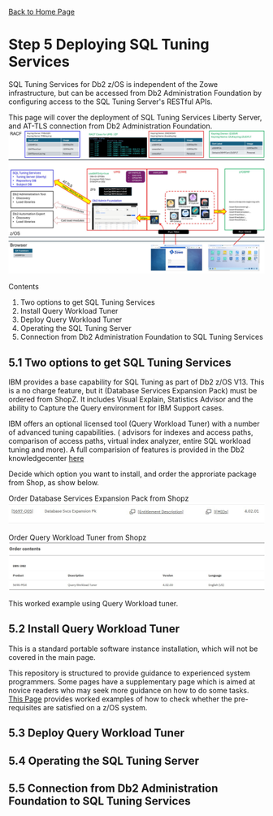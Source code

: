 [Back to Home Page](https://github.com/zeditor01/zowe_db2_tools/tree/main)

# Step 5 Deploying SQL Tuning Services

SQL Tuning Services for Db2 z/OS is independent of the Zowe infrastructure, but can be accessed from Db2 Administration Foundation by configuring access to the SQL Tuning Server's RESTful APIs.

This page will cover the deployment of SQL Tuning Services Liberty Server, and AT-TLS connection from Db2 Administration Foundation.
![stage3a](/images/zowe_tms.jpg)


Contents
1. Two options to get SQL Tuning Services
2. Install Query Workload Tuner
3. Deploy Query Workload Tuner
4. Operating the SQL Tuning Server
5. Connection from Db2 Administration Foundation to SQL Tuning Services


## 5.1 Two options to get SQL Tuning Services
IBM provides a base capability for SQL Tuning as part of Db2 z/OS V13. This is a no charge feature, but it (Database Services Expansion Pack) must be ordered from ShopZ. It includes Visual Explain, Statistics Advisor and the ability to Capture the Query environment for IBM Support cases.

IBM offers an optional licensed tool (Query Workload Tuner) with a number of advanced tuning capabilities. ( advisors for indexes and access paths, comparison of access paths, virtual index analyzer, entire SQL workload tuning and more). A full comparision of features is provided in the Db2 knowledgecenter [here](https://www.ibm.com/docs/en/db2-for-zos/13.0.0?topic=services-overview)

Decide which option you want to install, and order the approriate package from Shop, as show below.

Order Database Services Expansion Pack from Shopz
![order_tms](/images/order_tms.jpg)

Order Query Workload Tuner from Shopz
![order_qwt](/images/order_qwt.jpg)

This worked example using Query Workload tuner.

## 5.2 Install Query Workload Tuner
This is a standard portable software instance installation, which will not be covered in the main page. 

This repository is structured to provide guidance to experienced system programmers. Some pages have a supplementary page which is aimed at novice readers who may seek more guidance on how to do some tasks.
[This Page](https://github.com/zeditor01/zowe_db2_tools/blob/main/docs/x105_deploy_tms_tasks.md) provides worked examples of how to check whether the pre-requisites are satisfied on a z/OS system.


## 5.3 Deploy Query Workload Tuner

## 5.4 Operating the SQL Tuning Server

## 5.5 Connection from Db2 Administration Foundation to SQL Tuning Services






